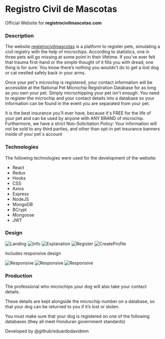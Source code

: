 # Registro Civil de Mascotas

Official Website for **registrocivilmascotas.com**

### Description

The website [registrocivilmascotas](https://registrocivilmascotas.com/) is a platform to register pets, simulating a civil registry with the help of microchips. According to statistics, one in three pets will go missing at some point in their lifetime. If you’ve ever felt that trauma first-hand or the simple thought of it fills you with dread, one thing is for sure: You know there’s nothing you wouldn’t do to get a lost dog or cat nestled safely back in your arms.

Once your pet's microchip is registered, your contact information will be accessible at the National Pet Microchip Registration Database for as long as you own your pet. Simply microchipping your pet isn't enough. You need to register the microchip and your contact details into a database so your information can be found in the event you are separated from your pet.

It is the best insurance you'll ever have, because it's FREE for the life of your pet and can be used by anyone with ANY BRAND of microchip. Furthermore, we have a strict Non-Solicitation Policy: Your information will not be sold to any third parties, and other than opt-in pet insurance banners inside of your pet´s account

### Technologies

The following technologies were used for the development of the website:

- React
- Redux
- Hooks
- CSS
- Axios
- Express
- NodeJS
- MongoDB
- BCrypt
- Mongoose
- JWT

### Design

![Landing](/images/Landing.jpg)
![Info](/images/Info.jpg)
![Explanation](/images/Explanation.jpg)
![Register](/images/Register.jpg)
![CreateProfile](/images/CreateProfile.jpg)

Includes responsive design

![Responsive](/images/ResponsiveLanding.jpg)
![Responsive](/images/ResponsiveCreateProfile.jpg)
![Responsive](/images/ResponsiveRegister.jpg)

### Production

The professional who microchips your dog will also take your contact details.

These details are kept alongside the microchip number on a database, so that your dog can be returned to you if it’s lost or stolen.

You must make sure that your dog is registered on one of the following databases (they all meet Honduran government standards)

Developed by @github/eduardodavidmm
